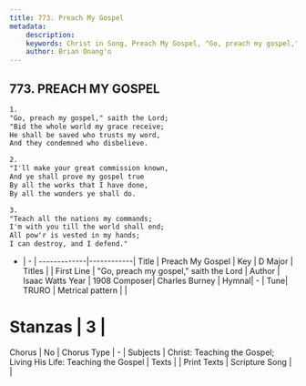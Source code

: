 ```yaml
---
title: 773. Preach My Gospel
metadata:
    description: 
    keywords: Christ in Song, Preach My Gospel, "Go, preach my gospel," saith the Lord, 
    author: Brian Onang'o
---
```



## 773. PREACH MY GOSPEL

```txt
1.
"Go, preach my gospel," saith the Lord;
"Bid the whole world my grace receive;
He shall be saved who trusts my word,
And they condemned who disbelieve.

2.
"I'll make your great commission known,
And ye shall prove my gospel true
By all the works that I have done,
By all the wonders ye shall do.

3.
"Teach all the nations my commands;
I'm with you till the world shall end;
All pow'r is vested in my hands;
I can destroy, and I defend."

```

- |   -  |
-------------|------------|
Title | Preach My Gospel |
Key | D Major |
Titles |  |
First Line | "Go, preach my gospel," saith the Lord |
Author | Isaac Watts
Year | 1908
Composer| Charles Burney |
Hymnal|  - |
Tune| TRURO |
Metrical pattern | |
# Stanzas | 3 |
Chorus | No |
Chorus Type | - |
Subjects | Christ: Teaching the Gospel; Living His Life: Teaching the Gospel |
Texts |  |
Print Texts | 
Scripture Song |  |
  
